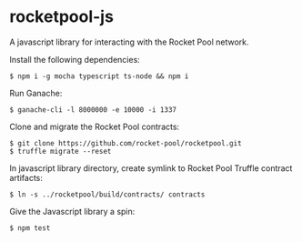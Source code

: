 # rocketpool-js
A javascript library for interacting with the Rocket Pool network.

Install the following dependencies:
```
$ npm i -g mocha typescript ts-node && npm i
```

Run Ganache:
```
$ ganache-cli -l 8000000 -e 10000 -i 1337
```

Clone and migrate the Rocket Pool contracts:
```
$ git clone https://github.com/rocket-pool/rocketpool.git
$ truffle migrate --reset
```

In javascript library directory, create symlink to Rocket Pool Truffle contract artifacts:
```
$ ln -s ../rocketpool/build/contracts/ contracts
```

Give the Javascript library a spin:
```
$ npm test
```
